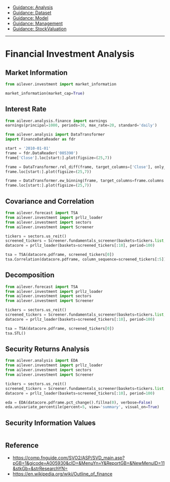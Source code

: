 - [Guidance: Analysis](https://github.com/ailever/ailever/blob/master/ailever/investment/guidance_analysis.md)
- [Guidance: Dataset](https://github.com/ailever/ailever/blob/master/ailever/investment/guidance_dataset.md)
- [Guidance: Model](https://github.com/ailever/ailever/blob/master/ailever/investment/guidance_model.md)
- [Guidance: Management](https://github.com/ailever/ailever/blob/master/ailever/investment/guidance_management.md)
- [Guidance: StockValuation](https://github.com/ailever/ailever/blob/master/ailever/investment/guidance_stock_valuation.md)

---

# Financial Investment Analysis

## Market Information
```python
from ailever.investment import market_information

market_information(market_cap=True)
```

## Interest Rate
```python
from ailever.analysis.finance import earnings
earnings(principal=1000, periods=30, max_rate=20, standard='daily')
```
```python
from ailever.analysis import DataTransformer
import FinanceDataReader as fdr

start = '2010-01-01'
frame = fdr.DataReader('005390')
frame['Close'].loc[start:].plot(figsize=(25,7))

frame = DataTransformer.rel_diff(frame, target_columns=['Close'], only_transform=True, keep=False, binary=False, periods=[2,3,4,5,6,7,8,9,10,15,20,60,100,200], within_order=1)
frame.loc[start:].plot(figsize=(25,7))

frame = DataTransformer.ew_binning(frame, target_columns=frame.columns.to_list(), bins=[2,5], only_transform=True, keep=False)
frame.loc[start:].plot(figsize=(25,7))
```


## Covariance and Correlation
```python
from ailever.forecast import TSA
from ailever.investment import prllz_loader
from ailever.investment import sectors
from ailever.investment import Screener

tickers = sectors.us_reit()
screened_tickers = Screener.fundamentals_screener(baskets=tickers.list, sort_by='Marketcap')
datacore = prllz_loader(baskets=screened_tickers[:10], period=100)

tsa = TSA(datacore.pdframe, screened_tickers[0])
tsa.Correlation(datacore.pdframe, column_sequence=screened_tickers[:5])
```

## Decomposition
```python
from ailever.forecast import TSA
from ailever.investment import prllz_loader
from ailever.investment import sectors
from ailever.investment import Screener

tickers = sectors.us_reit()
screened_tickers = Screener.fundamentals_screener(baskets=tickers.list, sort_by='Marketcap')
datacore = prllz_loader(baskets=screened_tickers[:10], period=100)

tsa = TSA(datacore.pdframe, screened_tickers[0])
tsa.STL()
```

## Security Returns Analysis
```python
from ailever.analysis import EDA
from ailever.investment import prllz_loader
from ailever.investment import sectors
from ailever.investment import Screener

tickers = sectors.us_reit()
screened_tickers = Screener.fundamentals_screener(baskets=tickers.list, sort_by='Marketcap')
datacore = prllz_loader(baskets=screened_tickers[:10], period=100)

eda = EDA(datacore.pdframe.pct_change().fillna(0), verbose=False)
eda.univariate_percentile(percent=5, view='summary', visual_on=True)
```

## Security Information Values
```python

```


## Reference
- https://comp.fnguide.com/SVO2/ASP/SVD_main.asp?pGB=1&gicode=A005930&cID=&MenuYn=Y&ReportGB=&NewMenuID=11&stkGb=&strResearchYN=
- https://en.wikipedia.org/wiki/Outline_of_finance




